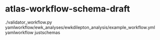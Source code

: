 # atlas-workflow-schema-draft
./validator_workflow.py yamlworkflow/ewk_analyses/ewkdilepton_analysis/example_workflow.yml yamlworkflow justschemas
